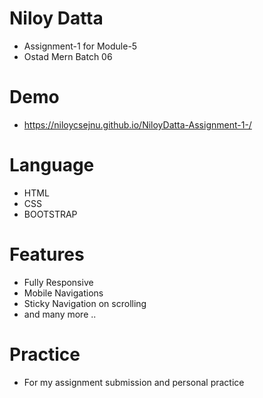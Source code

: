 # Niloy Datta
- Assignment-1 for Module-5
- Ostad Mern Batch 06
# Demo
- https://niloycsejnu.github.io/NiloyDatta-Assignment-1-/

# Language
- HTML
- CSS
- BOOTSTRAP
# Features
- Fully Responsive
- Mobile Navigations
- Sticky Navigation on scrolling
- and many more ..
  
# Practice
- For my assignment submission and personal practice 
